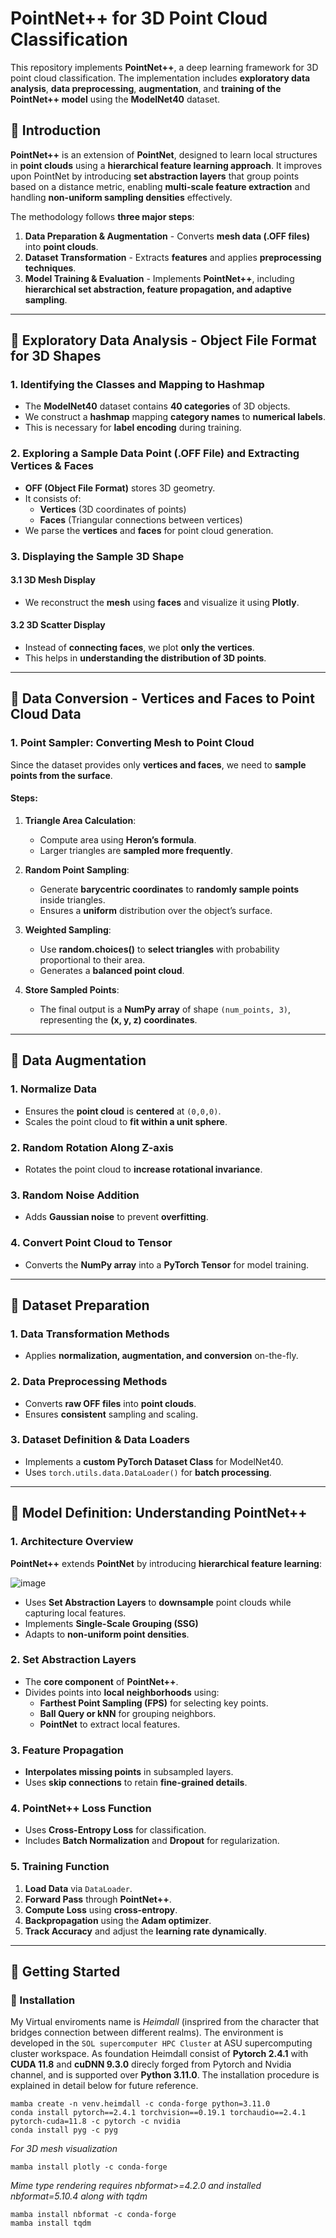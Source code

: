 # PointNet++ for 3D Point Cloud Classification

This repository implements **PointNet++**, a deep learning framework for 3D point cloud classification. The implementation includes **exploratory data analysis**, **data preprocessing**, **augmentation**, and **training of the PointNet++ model** using the **ModelNet40** dataset.

## 🔹 Introduction

**PointNet++** is an extension of **PointNet**, designed to learn local structures in **point clouds** using a **hierarchical feature learning approach**. It improves upon PointNet by introducing **set abstraction layers** that group points based on a distance metric, enabling **multi-scale feature extraction** and handling **non-uniform sampling densities** effectively.

The methodology follows **three major steps**:
1. **Data Preparation & Augmentation** - Converts **mesh data (.OFF files)** into **point clouds**.
2. **Dataset Transformation** - Extracts **features** and applies **preprocessing techniques**.
3. **Model Training & Evaluation** - Implements **PointNet++**, including **hierarchical set abstraction, feature propagation, and adaptive sampling**.

---

## 📌 Exploratory Data Analysis - Object File Format for 3D Shapes

### 1. Identifying the Classes and Mapping to Hashmap
- The **ModelNet40** dataset contains **40 categories** of 3D objects.
- We construct a **hashmap** mapping **category names** to **numerical labels**.
- This is necessary for **label encoding** during training.

### 2. Exploring a Sample Data Point (.OFF File) and Extracting Vertices & Faces
- **OFF (Object File Format)** stores 3D geometry.
- It consists of:
  - **Vertices** (3D coordinates of points)
  - **Faces** (Triangular connections between vertices)
- We parse the **vertices** and **faces** for point cloud generation.

### 3. Displaying the Sample 3D Shape

#### 3.1 3D Mesh Display
- We reconstruct the **mesh** using **faces** and visualize it using **Plotly**.

#### 3.2 3D Scatter Display
- Instead of **connecting faces**, we plot **only the vertices**.
- This helps in **understanding the distribution of 3D points**.

---

## 📌 Data Conversion - Vertices and Faces to Point Cloud Data

### 1. Point Sampler: Converting Mesh to Point Cloud
Since the dataset provides only **vertices and faces**, we need to **sample points from the surface**.

#### Steps:
1. **Triangle Area Calculation**:
   - Compute area using **Heron’s formula**.
   - Larger triangles are **sampled more frequently**.

2. **Random Point Sampling**:
   - Generate **barycentric coordinates** to **randomly sample points** inside triangles.
   - Ensures a **uniform** distribution over the object’s surface.

3. **Weighted Sampling**:
   - Use **random.choices()** to **select triangles** with probability proportional to their area.
   - Generates a **balanced point cloud**.

4. **Store Sampled Points**:
   - The final output is a **NumPy array** of shape `(num_points, 3)`, representing the **(x, y, z) coordinates**.

---

## 📌 Data Augmentation

### 1. Normalize Data
- Ensures the **point cloud** is **centered** at `(0,0,0)`.
- Scales the point cloud to **fit within a unit sphere**.

### 2. Random Rotation Along Z-axis
- Rotates the point cloud to **increase rotational invariance**.

### 3. Random Noise Addition
- Adds **Gaussian noise** to prevent **overfitting**.

### 4. Convert Point Cloud to Tensor
- Converts the **NumPy array** into a **PyTorch Tensor** for model training.

---

## 📌 Dataset Preparation

### 1. Data Transformation Methods
- Applies **normalization, augmentation, and conversion** on-the-fly.

### 2. Data Preprocessing Methods
- Converts **raw OFF files** into **point clouds**.
- Ensures **consistent** sampling and scaling.

### 3. Dataset Definition & Data Loaders
- Implements a **custom PyTorch Dataset Class** for ModelNet40.
- Uses `torch.utils.data.DataLoader()` for **batch processing**.

---

## 📌 Model Definition: Understanding PointNet++

### 1. Architecture Overview
**PointNet++** extends **PointNet** by introducing **hierarchical feature learning**:

![image](https://github.com/user-attachments/assets/bb949835-8c83-4384-bf26-dc1284c3c85c)

- Uses **Set Abstraction Layers** to **downsample** point clouds while capturing local features.
- Implements **Single-Scale Grouping (SSG)**
- Adapts to **non-uniform point densities**.

### 2. Set Abstraction Layers
- The **core component** of **PointNet++**.
- Divides points into **local neighborhoods** using:
  - **Farthest Point Sampling (FPS)** for selecting key points.
  - **Ball Query or kNN** for grouping neighbors.
  - **PointNet** to extract local features.

### 3. Feature Propagation
- **Interpolates missing points** in subsampled layers.
- Uses **skip connections** to retain **fine-grained details**.

### 4. PointNet++ Loss Function
- Uses **Cross-Entropy Loss** for classification.
- Includes **Batch Normalization** and **Dropout** for regularization.

### 5. Training Function
1. **Load Data** via `DataLoader`.
2. **Forward Pass** through **PointNet++**.
3. **Compute Loss** using **cross-entropy**.
4. **Backpropagation** using the **Adam optimizer**.
5. **Track Accuracy** and adjust the **learning rate dynamically**.

---

## 🚀 Getting Started

### 🔹 Installation
My Virtual enviroments name is *Heimdall* (insprired from the character that bridges connection between different realms).
The environment is developed in the ```SOL supercomputer HPC Cluster``` at ASU supercomputing cluster workspace. 
As foundation Heimdall consist of **Pytorch 2.4.1** with **CUDA 11.8** and **cuDNN 9.3.0** direcly forged from Pytorch and Nvidia channel, and is supported over **Python 3.11.0**. 
The installation procedure is explained in detail below for future reference.

```
mamba create -n venv.heimdall -c conda-forge python=3.11.0
conda install pytorch==2.4.1 torchvision==0.19.1 torchaudio==2.4.1  pytorch-cuda=11.8 -c pytorch -c nvidia
conda install pyg -c pyg
```

*For 3D mesh visualization*
```
mamba install plotly -c conda-forge
```

*Mime type rendering requires nbformat>=4.2.0 and installed nbformat=5.10.4 along with tqdm*
```
mamba install nbformat -c conda-forge
mamba install tqdm
```


